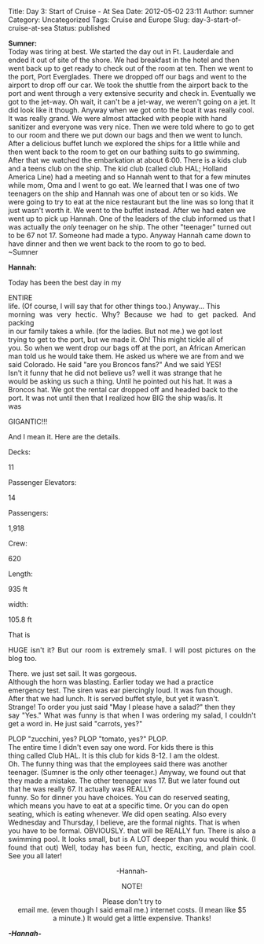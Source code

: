 Title: Day 3: Start of Cruise - At Sea
Date: 2012-05-02 23:11
Author: sumner
Category: Uncategorized
Tags: Cruise and Europe
Slug: day-3-start-of-cruise-at-sea
Status: published

**Sumner:**  
Today was tiring at best. We started the day out in Ft. Lauderdale and
ended it out of site of the shore. We had breakfast in the hotel and
then went back up to get ready to check out of the room at ten. Then we
went to the port, Port Everglades. There we dropped off our bags and
went to the airport to drop off our car. We took the shuttle from the
airport back to the port and went through a very extensive security and
check in. Eventually we got to the jet-way. Oh wait, it can't be a
jet-way, we weren't going on a jet. It did look like it though. Anyway
when we got onto the boat it was really cool. It was really grand. We
were almost attacked with people with hand sanitizer and everyone was
very nice. Then we were told where to go to get to our room and there we
put down our bags and then we went to lunch. After a delicious buffet
lunch we explored the ships for a little while and then went back to the
room to get on our bathing suits to go swimming. After that we watched
the embarkation at about 6:00. There is a kids club and a teens club on
the ship. The kid club (called club HAL; Holland America Line) had a
meeting and so Hannah went to that for a few minutes while mom, Oma and
I went to go eat. We learned that I was one of two teenagers on the ship
and Hannah was one of about ten or so kids. We were going to try to eat
at the nice restaurant but the line was so long that it just wasn't
worth it. We went to the buffet instead. After we had eaten we went up
to pick up Hannah. One of the leaders of the club informed us that I was
actually the *only* teenager on he ship. The other "teenager" turned out
to be 67 not 17. Someone had made a typo. Anyway Hannah came down to
have dinner and then we went back to the room to go to bed.  
\~Sumner

**Hannah:**

<div align="JUSTIFY">

Today has been the best day in my

</div>

<div align="JUSTIFY">

ENTIRE  
life. (Of course, I will say that for other things too.) Anyway... This  
morning was very hectic. Why? Because we had to get packed. And packing  
in our family takes a while. (for the ladies. But not me.) we got lost  
trying to get to the port, but we made it. Oh! This might tickle all of  
you. So when we went drop our bags off at the port, an African American  
man told us he would take them. He asked us where we are from and we  
said Colorado. He said "are you Broncos fans?" And we said YES!  
Isn't it funny that he did not believe us? well it was strange that he  
would be asking us such a thing. Until he pointed out his hat. It was a  
Broncos hat. We got the rental car dropped off and headed back to the  
port. It was not until then that I realized how BIG the ship was/is. It  
was

</div>

<div align="JUSTIFY">

GIGANTIC!!!

</div>

<div align="JUSTIFY">

And I mean it. Here are the details.

</div>

<div align="JUSTIFY">

Decks:

</div>

<div align="JUSTIFY">

11

</div>

<div align="JUSTIFY">

Passenger Elevators:

</div>

<div align="JUSTIFY">

14

</div>

<div align="JUSTIFY">

Passengers:

</div>

<div align="JUSTIFY">

1,918

</div>

<div align="JUSTIFY">

Crew:

</div>

<div align="JUSTIFY">

620

</div>

<div align="JUSTIFY">

Length:

</div>

<div align="JUSTIFY">

935 ft

</div>

<div align="JUSTIFY">

width:

</div>

<div align="JUSTIFY">

105.8 ft

</div>

<div align="JUSTIFY">

That is

</div>

<div align="JUSTIFY">

HUGE isn't it? But our room is extremely small. I will post pictures on
the blog too.

</div>

<div align="JUSTIFY">

There. we just set sail. It was gorgeous.  
Although the horn was blasting. Earlier today we had a practice  
emergency test. The siren was ear piercingly loud. It was fun though.  
After that we had lunch. It is served buffet style, but yet it wasn't.  
Strange! To order you just said "May I please have a salad?" then they  
say "Yes." What was funny is that when I was ordering my salad, I
couldn't get a word in. He just said "carrots, yes?"

</div>

<div align="JUSTIFY">

PLOP "zucchini, yes? PLOP "tomato, yes?" PLOP.  
The entire time I didn't even say one word. For kids there is this  
thing called Club HAL. It is this club for kids 8-12. I am the oldest.  
Oh. The funny thing was that the employees said there was another  
teenager. (Sumner is the only other teenager.) Anyway, we found out
that  
they made a mistake. The other teenager was 17. But we later found out  
that he was really 67. It actually was REALLY  
funny. So for dinner you have choices. You can do reserved seating,  
which means you have to eat at a specific time. Or you can do open  
seating, which is eating whenever. We did open seating. Also every  
Wednesday and Thursday, I believe, are the formal nights. That is when  
you have to be formal. OBVIOUSLY. that will be REALLY fun. There is also
a swimming pool. It looks small, but is A LOT deeper than you would
think. (I found that out) Well, today has been fun, hectic, exciting,
and plain cool. See you all later!

</div>

<div align="CENTER">

-Hannah-

</div>

<div align="CENTER">

NOTE!

</div>

<div align="CENTER">

Please don't try to  
email me. (even though I said email me.) internet costs. (I mean like
\$5  
a minute.) It would get a little expensive. Thanks!

</div>

***-Hannah-***
